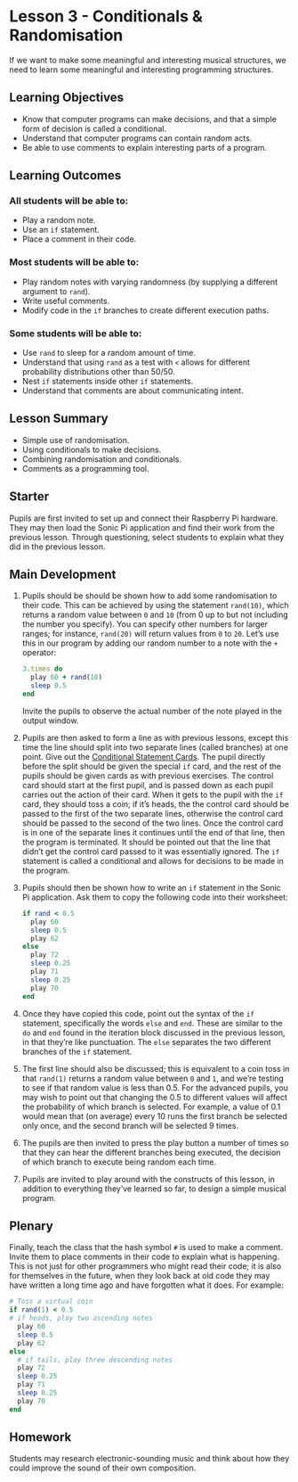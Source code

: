 # Lesson 3 - Conditionals & Randomisation

If we want to make some meaningful and interesting musical structures, we need to learn some meaningful and interesting programming structures.

## Learning Objectives

- Know that computer programs can make decisions, and that a simple form of decision is called a conditional.
- Understand that computer programs can contain random acts.
- Be able to use comments to explain interesting parts of a program.

## Learning Outcomes

### All students will be able to:

- Play a random note.
- Use an `if` statement.
- Place a comment in their code.

### Most students will be able to:

- Play random notes with varying randomness (by supplying a different argument to `rand`).
- Write useful comments.
- Modify code in the `if` branches to create different execution paths.

### Some students will be able to:

- Use `rand` to sleep for a random amount of time.
- Understand that using `rand` as a test with `<` allows for different probability distributions other than 50/50.
- Nest `if` statements inside other `if` statements.
- Understand that comments are about communicating intent.

## Lesson Summary

-  Simple use of randomisation.
-  Using conditionals to make decisions.
-  Combining randomisation and conditionals.
-  Comments as a programming tool.

## Starter

Pupils are first invited to set up and connect their Raspberry Pi hardware. They may then load the Sonic Pi application and find their work from the previous lesson. Through questioning, select students to explain what they did in the previous lesson.

## Main Development

1. Pupils should be should be shown how to add some randomisation to their code. This can be achieved by using the statement `rand(10)`, which returns a random value between `0` and `10` (from 0 up to but not including the number you specify). You can specify other numbers for larger ranges; for instance, `rand(20)` will return values from `0` to `20`. Let’s use this in our program by adding our random number to a note with the `+` operator:

	```ruby
	3.times do
	  play 60 + rand(10)
	  sleep 0.5
	end
	```
	Invite the pupils to observe the actual number of the note played in the output window.

1. Pupils are then asked to form a line as with previous lessons, except this time the line should split into two separate lines (called branches) at one point. Give out the [Conditional Statement Cards](). The pupil directly before the split should be given the special `if` card, and the rest of the pupils should be given cards as with previous exercises. The control card should start at the first pupil, and is passed down as each pupil carries out the action of their card. When it gets to the pupil with the `if` card, they should toss a coin; if it’s heads, the the control card should be passed to the first of the two separate lines, otherwise the control card should be passed to the second of the two lines. Once the control card is in one of the separate lines it continues until the end of that line, then the program is terminated. It should be pointed out that the line that didn’t get the control card passed to it was essentially ignored. The `if` statement is called a conditional and allows for decisions to be made in the program.

1. Pupils should then be shown how to write an `if` statement in the Sonic Pi application. Ask them to copy the following code into their worksheet:

	```ruby
	if rand < 0.5
      play 60
	  sleep 0.5
	  play 62
	else
      play 72
      sleep 0.25
      play 71
      sleep 0.25
      play 70
	end
	```

1. Once they have copied this code, point out the syntax of the `if` statement, specifically the words `else` and `end`. These are similar to the `do` and `end` found in the iteration block discussed in the previous lesson, in that they’re like punctuation. The `else` separates the two different branches of the `if` statement.

1. The first line should also be discussed; this is equivalent to a coin toss in that `rand(1)` returns a random value between `0` and `1`, and we’re testing to see if that random value is less than 0.5. For the advanced pupils, you may wish to point out that changing the 0.5 to different values will affect the probability of which branch is selected. For example, a value of 0.1 would mean that (on average) every 10 runs the first branch be selected only once, and the second branch will be selected 9 times.

1. The pupils are then invited to press the play button a number of times so that they can hear the different branches being executed, the decision of which branch to execute being random each time.

1. Pupils are invited to play around with the constructs of this lesson, in addition to everything they’ve learned so far, to design a simple musical program.

## Plenary

Finally, teach the class that the hash symbol `#` is used to make a comment. Invite them to place comments in their code to explain what is happening. This is not just for other programmers who might read their code; it is also for themselves in the future, when they look back at old code they may have written a long time ago and have forgotten what it does. For example:

```ruby
# Toss a virtual coin
if rand(1) < 0.5
# if heads, play two ascending notes
  play 60
  sleep 0.5
  play 62
else
  # if tails, play three descending notes
  play 72
  sleep 0.25
  play 71
  sleep 0.25
  play 70
end
```

## Homework

Students may research electronic-sounding music and think about how they could improve the sound of their own composition.
